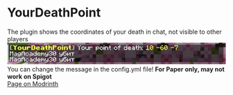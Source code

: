 # YourDeathPoint
The plugin shows the coordinates of your death in chat, not visible to other players\
![preview.png](https://github.com/MagAcademy30/YourDeathPoint/raw/main/preview.png)\
You can change the message in the config.yml file! **For Paper only, may not work on Spigot**\
[Page on Modrinth](https://google.com)

